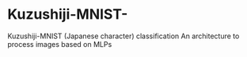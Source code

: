 # Kuzushiji-MNIST-
Kuzushiji-MNIST (Japanese character) classification
An architecture to process images based on MLPs

